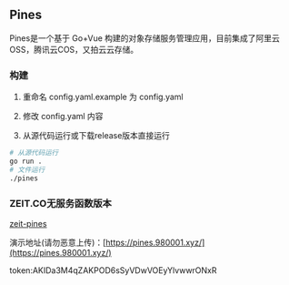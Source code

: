## Pines

Pines是一个基于 Go+Vue 构建的对象存储服务管理应用，目前集成了阿里云OSS，腾讯云COS，又拍云云存储。

### 构建

1. 重命名 config.yaml.example 为 config.yaml

2. 修改 config.yaml 内容

3. 从源代码运行或下载release版本直接运行

```bash
# 从源代码运行
go run .
# 文件运行
./pines
```

### ZEIT.CO无服务函数版本

[zeit-pines](https://github.com/xuthus5/zeit-pines)

演示地址(请勿恶意上传)：[https://pines.980001.xyz/](https://pines.980001.xyz/)

token:AKIDa3M4qZAKPOD6sSyVDwVOEyYlvwwrONxR